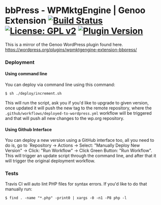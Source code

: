 #  bbPress - WPMktgEngine | Genoo Extension [![Build Status](https://travis-ci.org/genoo-source/wp-wpmktgengine-extension-bbpress.svg?branch=master)](https://travis-ci.org/genoo-source/wp-wpmktgengine-extension-bbpress) [![License: GPL v2](https://img.shields.io/badge/License-GPL%20v2-blue.svg)](https://www.gnu.org/licenses/old-licenses/gpl-2.0.en.html) [![Plugin Version](https://img.shields.io/wordpress/plugin/v/wpmktgengine-extension-bbpress.svg)](https://wordpress.org/plugins/wpmktgengine-extension-bbpress)


This is a mirror of the Genoo WordPress plugin found here. https://wordpress.org/plugins/wpmktgengine-extension-bbpress/

### Deployment

#### Using command line

You can deploy via command line using this command:

```bash
$ sh ./deploy/increment.sh
```

This will run the script, ask you if you'd like to upgrade to given version, once updated it will push the new tag to the remote repository, where the `.github/workflows/deployed-to-wordpress.yml` workflow will be triggered and that will push all new changes to the wp.org repository.

#### Using Github Interface

You can deploy a new version using a GitHub interface too, all you need to do is, go to `Repository -> Actions -> Select: "Manually Deploy New Version" -> Click: "Run Workflow" -> Click Green Button: "Run Workflow". This will trigger an update script through the command line, and after that it will trigger the original deployment workflow.
### Tests

Travis CI will auto lint PHP files for syntax errors. If you'd like to do that manually run:

~~~~
$ find . -name "*.php" -print0 | xargs -0 -n1 -P8 php -l
~~~~
